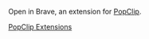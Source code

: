 Open in Brave, an extension for [PopClip](https://pilotmoon.com/popclip/).

[PopClip Extensions](https://pilotmoon.com/popclip/extensions/)
